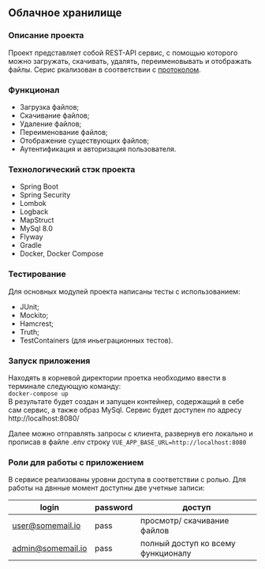 ## Облачное хранилище
### Описание проекта
Проект представляет собой REST-API сервис, с помощью которого можно загружать, скачивать, удалять, переименовывать и отображать файлы. Серис ркализован в соответствии с [протоколом](https://github.com/netology-code/jd-homeworks/blob/master/diploma/CloudServiceSpecification.yaml).   

### Функционал
+ Загрузка файлов;
+ Скачивание файлов;
+ Удаление файлов;
+ Переименование файлов;
+ Отображение существующих файлов;
+ Аутентификация и авторизация пользователя.

### Технологический стэк проекта
+ Spring Boot
+ Spring Security 
+ Lombok
+ Logback
+ MapStruct
+ MySql 8.0
+ Flyway
+ Gradle
+ Docker, Docker Compose

### Тестирование
Для основных модулей проекта написаны тесты с использованием:
+ JUnit;
+ Mockito;
+ Hamcrest;
+ Truth;
+ TestContainers (для иньеграционных тестов).

### Запуск приложения 
Находять в корневой директории проетка необходимо ввести в терминале следующую команду:  
```docker-compose up```  
В результате будет создан и запущен контейнер, содержащий в себе сам сервис, 
а также образ MySql. Сервис будет доступен по адресу http://localhost:8080/  

Далее можно отправлять запросы с клиента, развернув его локально и прописав в файле .env 
строку ```VUE_APP_BASE_URL=http://localhost:8080```

### Роли для работы с приложением
В сервисе реализованы уровни доступа в соответствии с ролью. Для работы на двнные момент доступны две учетные записи:

| login             | password | доступ                             |
|-------------------|----------|------------------------------------|
| user@somemail.io  | pass     | просмотр/ скачивание файлов        |
| admin@somemail.io | pass     | полный доступ ко всему функционалу |
